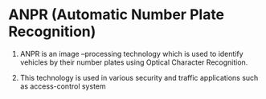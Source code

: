 # ANPR (Automatic Number Plate Recognition)

1. ANPR is an image –processing technology which is
used to identify vehicles by their number plates
using Optical Character Recognition.

2. This technology is used in various security and
traffic applications such as access-control system
